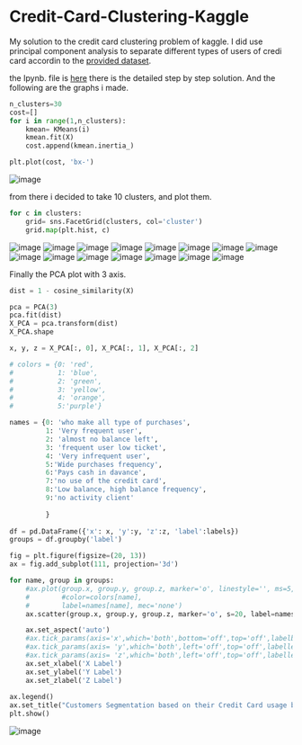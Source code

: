 # Credit-Card-Clustering-Kaggle
My solution to the credit card clustering problem of kaggle.
I did use principal component analysis to separate different types of users of credi card accordin to the [provided dataset](https://www.kaggle.com/datasets/arjunbhasin2013/ccdata).

the Ipynb. file is [here](https://github.com/Malvape/Credit-Card-Clustering-Kaggle/blob/3D/Solucion.ipynb) there is the detailed step by step solution. And the following are the graphs i made.



```python
n_clusters=30
cost=[]
for i in range(1,n_clusters):
    kmean= KMeans(i)
    kmean.fit(X)
    cost.append(kmean.inertia_)  

plt.plot(cost, 'bx-')

```

![image](https://github.com/Malvape/Credit-Card-Clustering-Kaggle/assets/41355722/6d46b394-ef5f-45a3-a0e7-5e29d4decc44)

from there i decided to take 10 clusters, and plot them.

```python
for c in clusters:
    grid= sns.FacetGrid(clusters, col='cluster')
    grid.map(plt.hist, c)
```


![image](https://github.com/Malvape/Credit-Card-Clustering-Kaggle/assets/41355722/ec6ac654-62af-4608-8be7-9182ffe5fe9a)
![image](https://github.com/Malvape/Credit-Card-Clustering-Kaggle/assets/41355722/eba1c0b0-a3c4-491e-bd0d-801fadd7bb2e)
![image](https://github.com/Malvape/Credit-Card-Clustering-Kaggle/assets/41355722/be1bd873-6466-498c-a43b-09a3fb7e6676)
![image](https://github.com/Malvape/Credit-Card-Clustering-Kaggle/assets/41355722/a1fce305-62d3-417b-8ee9-0af84e8b524d)
![image](https://github.com/Malvape/Credit-Card-Clustering-Kaggle/assets/41355722/68953d76-e2d5-4ad1-be60-b47483639bd4)
![image](https://github.com/Malvape/Credit-Card-Clustering-Kaggle/assets/41355722/f154f175-d1d5-484b-b45c-56eb68e2dab0)
![image](https://github.com/Malvape/Credit-Card-Clustering-Kaggle/assets/41355722/804d6c4a-b457-4cbd-b1d6-6675680c87ed)
![image](https://github.com/Malvape/Credit-Card-Clustering-Kaggle/assets/41355722/529b0307-638a-4d2b-9e01-6fa286b4bce0)
![image](https://github.com/Malvape/Credit-Card-Clustering-Kaggle/assets/41355722/2a4b6df5-79ef-446a-a7b6-fef0b97b8001)
![image](https://github.com/Malvape/Credit-Card-Clustering-Kaggle/assets/41355722/0cce9677-e3a8-4f5c-905c-43d76145a5b6)
![image](https://github.com/Malvape/Credit-Card-Clustering-Kaggle/assets/41355722/53677a29-f3a7-4454-8329-c8a1b5afb7ea)
![image](https://github.com/Malvape/Credit-Card-Clustering-Kaggle/assets/41355722/bc7a5194-15e6-4578-a301-262000e5291b)
![image](https://github.com/Malvape/Credit-Card-Clustering-Kaggle/assets/41355722/f3f0d20a-ea9d-4e1c-b670-61ed850d8edc)
![image](https://github.com/Malvape/Credit-Card-Clustering-Kaggle/assets/41355722/9a6dc515-7364-4fdd-a1dd-7c3df2f19ad4)
![image](https://github.com/Malvape/Credit-Card-Clustering-Kaggle/assets/41355722/5759b8e0-48a9-4b88-a3a3-643f1dc27d90)

Finally the PCA plot with 3 axis.
```python
dist = 1 - cosine_similarity(X)

pca = PCA(3)
pca.fit(dist)
X_PCA = pca.transform(dist)
X_PCA.shape

x, y, z = X_PCA[:, 0], X_PCA[:, 1], X_PCA[:, 2]

# colors = {0: 'red',
#           1: 'blue',
#           2: 'green', 
#           3: 'yellow', 
#           4: 'orange',  
#           5:'purple'}

names = {0: 'who make all type of purchases', 
         1: 'Very frequent user', 
         2: 'almost no balance left', 
         3: 'frequent user low ticket', 
         4: 'Very infrequent user',
         5:'Wide purchases frequency',
         6:'Pays cash in davance',
         7:'no use of the credit card',
         8:'Low balance, high balance frequency',
         9:'no activity client'
         
         }
  
df = pd.DataFrame({'x': x, 'y':y, 'z':z, 'label':labels}) 
groups = df.groupby('label')

fig = plt.figure(figsize=(20, 13))
ax = fig.add_subplot(111, projection='3d')

for name, group in groups:
    #ax.plot(group.x, group.y, group.z, marker='o', linestyle='', ms=5,
    #        #color=colors[name],
    #        label=names[name], mec='none')
    ax.scatter(group.x, group.y, group.z, marker='o', s=20, label=names[name])

    ax.set_aspect('auto')
    #ax.tick_params(axis='x',which='both',bottom='off',top='off',labelbottom='off')
    #ax.tick_params(axis= 'y',which='both',left='off',top='off',labelleft='off')
    #ax.tick_params(axis= 'z',which='both',left='off',top='off',labelleft='off')
    ax.set_xlabel('X Label')
    ax.set_ylabel('Y Label')
    ax.set_zlabel('Z Label')
    
ax.legend()
ax.set_title("Customers Segmentation based on their Credit Card usage bhaviour.")
plt.show()

```

![image](https://github.com/Malvape/Credit-Card-Clustering-Kaggle/assets/41355722/c92597ef-afb6-464c-8f08-aad1f1b4b3fa)



